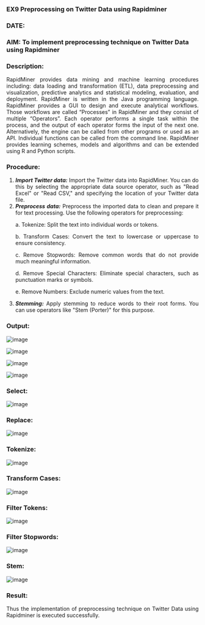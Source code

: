 ### EX9 Preprocessing on Twitter Data using Rapidminer
### DATE: 
### AIM: To implement preprocessing technique on Twitter Data using Rapidminer
### Description: 
<div align = "justify">
RapidMiner provides data mining and machine learning procedures including: data loading and transformation (ETL), data preprocessing and visualization, 
predictive analytics and statistical modeling, evaluation, and deployment. RapidMiner is written in the Java programming language. 
RapidMiner provides a GUI to design and execute analytical workflows. Those workflows are called “Processes” in RapidMiner and they consist of multiple “Operators”. 
Each operator performs a single task within the process, and the output of each operator forms the input of the next one. Alternatively, the engine can be called from 
other programs or used as an API. Individual functions can be called from the command line. 
RapidMiner provides learning schemes, models and algorithms and can be extended using R and Python scripts.

### Procedure:
1) ***Import Twitter data:*** Import the Twitter data into RapidMiner. You can do this by selecting the appropriate
data source operator, such as "Read Excel" or "Read CSV," and specifying the location of your Twitter data
file.
2) ***Preprocess data:*** Preprocess the imported data to clean and prepare it for text processing. Use the following
operators for preprocessing:
    <p>a. Tokenize: Split the text into individual words or tokens.
    <p>b. Transform Cases: Convert the text to lowercase or uppercase to ensure consistency.
    <p>c. Remove Stopwords: Remove common words that do not provide much meaningful information.
    <p>d. Remove Special Characters: Eliminate special characters, such as punctuation marks or symbols.
    <p>e. Remove Numbers: Exclude numeric values from the text.
3) ***Stemming:*** Apply stemming to reduce words to their root forms. You can use operators like "Stem (Porter)"
for this purpose.


### Output:

![image](https://github.com/user-attachments/assets/76f2e904-69c0-41b7-9b5f-70d816e57605)

![image](https://github.com/user-attachments/assets/8c4f70e7-71a3-436d-a6bf-cb6c6ead0add)


![image](https://github.com/user-attachments/assets/24a851ab-633b-4c66-a09d-034a1e5fb56a)

![image](https://github.com/user-attachments/assets/dc71afbd-25b3-42a2-aef3-5357376cfc00)

### Select:
![image](https://github.com/user-attachments/assets/cc556b55-4381-4b4f-acfa-2cd537f8f25a)

### Replace:
![image](https://github.com/user-attachments/assets/4b51d8eb-34b9-476e-8acf-f65c8ccc0ba2)

### Tokenize:
![image](https://github.com/user-attachments/assets/cdcc2eaf-f7b9-4b04-91f1-11af38e64be2)

### Transform Cases:
![image](https://github.com/user-attachments/assets/f12d77f5-869e-4e8b-989f-b9574a09e90d)

### Filter Tokens:
![image](https://github.com/user-attachments/assets/2722c595-cf7a-4893-9200-bac25880ffd7)

### Filter Stopwords:
![image](https://github.com/user-attachments/assets/1dc78e06-33b4-48c9-9607-7941e577f319)

### Stem:


![image](https://github.com/user-attachments/assets/baa93327-55af-4ab6-ad30-a3f02a0f0b03)


### Result:
Thus the implementation of preprocessing technique on Twitter Data using Rapidminer is executed successfully.
